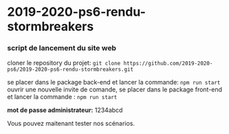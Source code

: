 # 2019-2020-ps6-rendu-stormbreakers

###  script de lancement du site web

cloner le repository du projet: 
```git clone https://github.com/2019-2020-ps6/2019-2020-ps6-rendu-stormbreakers.git ```

se placer dans le package back-end et lancer la commande:
```npm run start```
ouvrir une nouvelle invite de comande, se placer dans le package front-end et lancer la commande : 
``` npm run start ```


**mot de passe administrateur:** 1234abcd

Vous pouvez maitenant tester nos scénarios.

